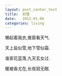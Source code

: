 ```yaml
---
layout: post_center_text
title:  初雪
date:   2012-01-06
categories: living
---
```



懒起着我衣,推窗看天气.

天上盐似雪,地下雪似霜.

谁家花蓝落,九天玄女过.

暖被香尤在,长夜寂无眠.